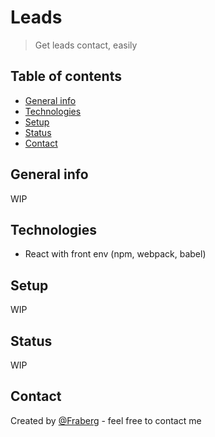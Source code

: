 # Leads
> Get leads contact, easily

## Table of contents
* [General info](#general-info)
* [Technologies](#technologies)
* [Setup](#setup)
* [Status](#status)
* [Contact](#contact)

## General info
WIP

## Technologies
* React with front env (npm, webpack, babel)

## Setup
WIP

## Status
WIP

## Contact
Created by [@Fraberg](https://github.com/Fraberg/) - feel free to contact me

